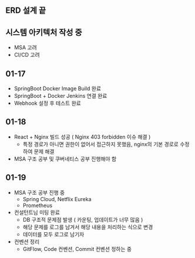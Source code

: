 ## ERD 설계 끝

## 시스템 아키텍처 작성 중
- MSA 고려
- CI/CD 고려

## 01-17
- SpringBoot Docker Image Build 완료
- SpringBoot + Docker Jenkins 연결 완료
- Webhook 설정 후 테스트 완료

## 01-18
- React + Nginx 빌드 성공 ( Nginx 403 forbidden 이슈 해결 )
  - 특정 경로가 아니면 권한이 없어서 접근하지 못했음, nginx의 기본 경로로 수정하여 문제 해결
- MSA 구조 공부 및 쿠버네티스 공부 진행해야 함

## 01-19
- MSA 구조 공부 진행 중
  - Spring Cloud, Netflix Eureka
  - Prometheus
- 컨설턴트님 미팅 완료
  - DB 구조적 문제점 발생 ( 카운팅, 업데이트가 너무 많음 )
  - 해당 문제를 로그를 남겨서 해당 내용을 처리하는 식으로 변경
  - 데이터를 모두 로그로 남기자
- 컨벤션 정리
  - GitFlow, Code 컨벤션, Commit 컨벤션 정하는 중
